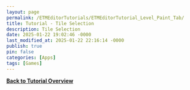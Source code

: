 ```yaml
---
layout: page
permalink: /ETMEditorTutorials/ETMEditorTutorial_Level_Paint_Tab/
title: Tutorial - Tile Selection
description: Tile Selection
date: 2025-01-22 19:02:46 -0000
last_modified_at: 2025-01-22 22:16:14 -0000
publish: true
pin: false
categories: [Apps]
tags: [Games]
---
```


**[Back to Tutorial Overview](/ETMEditorTutorials/ETMEditorTutorials)**
